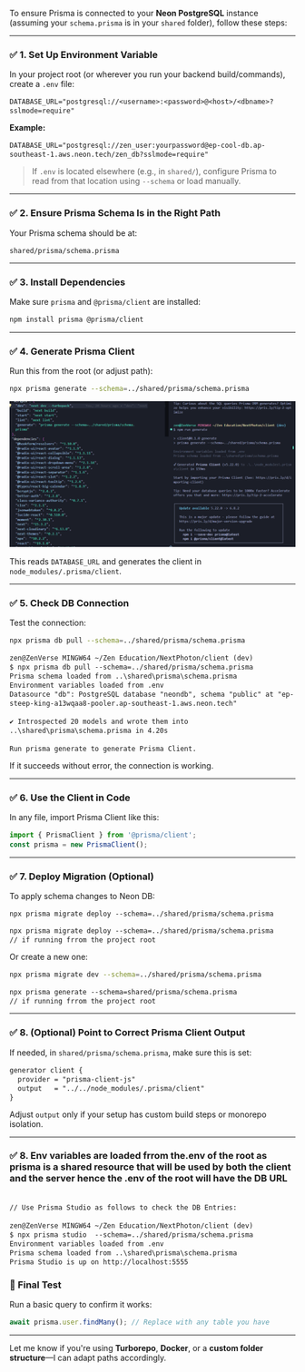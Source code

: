 To ensure Prisma is connected to your **Neon PostgreSQL** instance (assuming your `schema.prisma` is in your `shared` folder), follow these steps:

---

### ✅ 1. **Set Up Environment Variable**

In your project root (or wherever you run your backend build/commands), create a `.env` file:

```
DATABASE_URL="postgresql://<username>:<password>@<host>/<dbname>?sslmode=require"
```

**Example:**

```
DATABASE_URL="postgresql://zen_user:yourpassword@ep-cool-db.ap-southeast-1.aws.neon.tech/zen_db?sslmode=require"
```

> If `.env` is located elsewhere (e.g., in `shared/`), configure Prisma to read from that location using `--schema` or load manually.

---

### ✅ 2. **Ensure Prisma Schema Is in the Right Path**

Your Prisma schema should be at:

```
shared/prisma/schema.prisma
```

---

### ✅ 3. **Install Dependencies**

Make sure `prisma` and `@prisma/client` are installed:

```bash
npm install prisma @prisma/client
```

---

### ✅ 4. **Generate Prisma Client**

Run this from the root (or adjust path):

```bash
npx prisma generate --schema=../shared/prisma/schema.prisma

```

![alt text](prismagenerate.png)

This reads `DATABASE_URL` and generates the client in `node_modules/.prisma/client`.

---

### ✅ 5. **Check DB Connection**

Test the connection:

```bash
npx prisma db pull --schema=../shared/prisma/schema.prisma
```
```
zen@ZenVerse MINGW64 ~/Zen Education/NextPhoton/client (dev)
$ npx prisma db pull --schema=../shared/prisma/schema.prisma   
Prisma schema loaded from ..\shared\prisma\schema.prisma
Environment variables loaded from .env
Datasource "db": PostgreSQL database "neondb", schema "public" at "ep-steep-king-a13wqaa8-pooler.ap-southeast-1.aws.neon.tech"

✔ Introspected 20 models and wrote them into ..\shared\prisma\schema.prisma in 4.20s
      
Run prisma generate to generate Prisma Client.
```

If it succeeds without error, the connection is working.

---

### ✅ 6. **Use the Client in Code**

In any file, import Prisma Client like this:

```ts
import { PrismaClient } from '@prisma/client';
const prisma = new PrismaClient();
```

---

### ✅ 7. **Deploy Migration (Optional)**

To apply schema changes to Neon DB:

```
npx prisma migrate deploy --schema=../shared/prisma/schema.prisma
```

```
npx prisma migrate deploy --schema=../shared/prisma/schema.prisma
// if running frrom the project root
```

Or create a new one:

```bash
npx prisma migrate dev --schema=../shared/prisma/schema.prisma
```

```
npx prisma generate --schema=shared/prisma/schema.prisma
// if running frrom the project root
```

---

### ✅ 8. **(Optional) Point to Correct Prisma Client Output**

If needed, in `shared/prisma/schema.prisma`, make sure this is set:

```prisma
generator client {
  provider = "prisma-client-js"
  output   = "../../node_modules/.prisma/client"
}
```

Adjust `output` only if your setup has custom build steps or monorepo isolation.

---
### ✅ 8. **Env variables are loaded frrom the.env of the root as prisma is a shared resource that will be used by  both the client and the server hence the .env of the root will have the DB URL**

```

// Use Prisma Studio as follows to check the DB Entries:

zen@ZenVerse MINGW64 ~/Zen Education/NextPhoton/client (dev)
$ npx prisma studio  --schema=../shared/prisma/schema.prisma
Environment variables loaded from .env
Prisma schema loaded from ..\shared\prisma\schema.prisma
Prisma Studio is up on http://localhost:5555
```

### 🧪 Final Test

Run a basic query to confirm it works:

```ts
await prisma.user.findMany(); // Replace with any table you have
```

---

Let me know if you're using **Turborepo**, **Docker**, or a **custom folder structure**—I can adapt paths accordingly.
